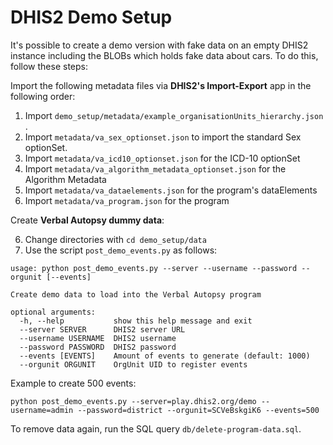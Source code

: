 # DHIS2 Demo Setup

It's possible to create a demo version with fake data on an empty DHIS2 instance including the BLOBs which holds fake data about cars.
To do this, follow these steps:

Import the following metadata files via **DHIS2's Import-Export** app in the following order:

1. Import `demo_setup/metadata/example_organisationUnits_hierarchy.json` .
2. Import `metadata/va_sex_optionset.json`  to import the standard Sex optionSet.
3. Import `metadata/va_icd10_optionset.json` for the ICD-10 optionSet
4. Import `metadata/va_algorithm_metadata_optionset.json` for the Algorithm Metadata
5. Import `metadata/va_dataelements.json` for the program's dataElements
6. Import `metadata/va_program.json` for the program

Create **Verbal Autopsy dummy data**:

6. Change directories with `cd demo_setup/data`
7. Use the script `post_demo_events.py` as follows:

```
usage: python post_demo_events.py --server --username --password --orgunit [--events]

Create demo data to load into the Verbal Autopsy program

optional arguments:
  -h, --help           show this help message and exit
  --server SERVER      DHIS2 server URL
  --username USERNAME  DHIS2 username
  --password PASSWORD  DHIS2 password
  --events [EVENTS]    Amount of events to generate (default: 1000)
  --orgunit ORGUNIT    OrgUnit UID to register events

```

Example to create 500 events:

```
python post_demo_events.py --server=play.dhis2.org/demo --username=admin --password=district --orgunit=SCVeBskgiK6 --events=500
```

To remove data again, run the SQL query `db/delete-program-data.sql`.
